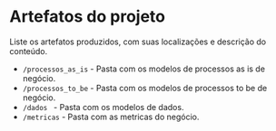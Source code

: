# Artefatos do projeto

Liste os artefatos produzidos, com suas localizações e descrição do conteúdo.


* `/processos_as_is` - Pasta com os modelos de processos as is de negócio.
* `/processos_to_be` - Pasta com os modelos de processos to be de negócio.
* `/dados ` - Pasta com os modelos de dados.
* `/metricas` - Pasta com as metricas do negócio.

